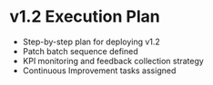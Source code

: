 # v1.2 Execution Plan

- Step-by-step plan for deploying v1.2
- Patch batch sequence defined
- KPI monitoring and feedback collection strategy
- Continuous Improvement tasks assigned
